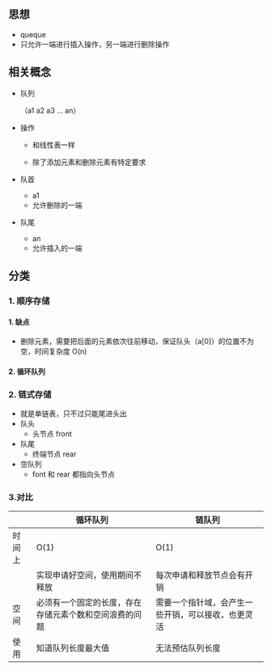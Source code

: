 ## 思想

*   queque
*   只允许一端进行插入操作，另一端进行删除操作

## 相关概念

*   队列

    （a1 a2 a3 ... an）

*   操作

    *   和线性表一样

    *   除了添加元素和删除元素有特定要求

*   队首
    *   a1
    *   允许删除的一端
*   队尾
    *   an
    *   允许插入的一端

## 分类 

### 1. 顺序存储

#### 1. 缺点

*   删除元素，需要把后面的元素依次往前移动，保证队头（a[0]）的位置不为空，时间复杂度 O(n)

#### 2. 循环队列

### 2. 链式存储

*   就是单链表，只不过只能尾进头出
*   队头
    *   头节点 front
*   队尾 
    *   终端节点 rear
*   空队列 
    *   font  和 rear 都指向头节点

### 3.对比

|        | 循环队列                                               | 链队列                                             |
| ------ | ------------------------------------------------------ | -------------------------------------------------- |
| 时间上 | O(1)                                                   | O(1)                                               |
|        | 实现申请好空间，使用期间不释放                         | 每次申请和释放节点会有开销                         |
| 空间   | 必须有一个固定的长度，存在存储元素个数和空间浪费的问题 | 需要一个指针域，会产生一些开销，可以接收，也更灵活 |
| 使用   | 知道队列长度最大值                                     | 无法预估队列长度                                   |

















































































































